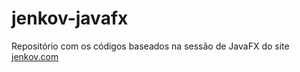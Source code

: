 # jenkov-javafx

Repositório com os códigos baseados na sessão de JavaFX do site [jenkov.com](https://jenkov.com/tutorials/javafx/index.html) 